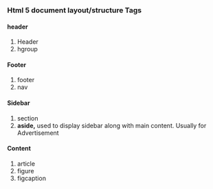 ### Html 5 document layout\/structure Tags

#### header

1. Header
2. hgroup

#### Footer

1. footer
2. nav

#### Sidebar

1. section
2. **aside,** used to display sidebar along with main content. Usually for Advertisement

#### Content

1. article
2. figure
3. figcaption

